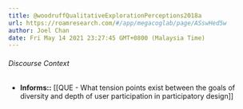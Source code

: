 ```yaml
---
title: @woodruffQualitativeExplorationPerceptions2018a
url: https://roamresearch.com/#/app/megacoglab/page/ASswHed5w
author: Joel Chan
date: Fri May 14 2021 23:27:45 GMT+0800 (Malaysia Time)
---
```




###### Discourse Context

- **Informs::** [[QUE - What tension points exist between the goals of diversity and depth of user participation in participatory design]]
